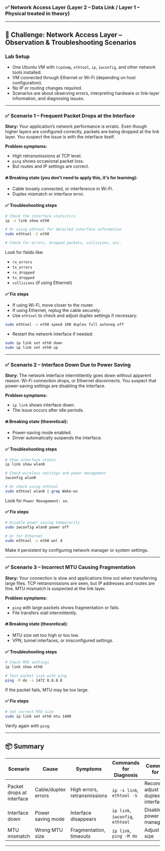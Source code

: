 ### ✅ **Network Access Layer (Layer 2 – Data Link / Layer 1 – Physical treated in theory)**

---

## 📘 **Challenge: Network Access Layer – Observation & Troubleshooting Scenarios**

### **Lab Setup**

* One Ubuntu VM with `tcpdump`, `ethtool`, `ip`, `iwconfig`, and other network tools installed.
* VM connected through Ethernet or Wi-Fi (depending on host configuration).
* No IP or routing changes required.
* Scenarios are about observing errors, interpreting hardware or link-layer information, and diagnosing issues.

---

### ✅ **Scenario 1 – Frequent Packet Drops at the Interface**

**Story:**
Your application’s network performance is erratic. Even though higher layers are configured correctly, packets are being dropped at the link layer. You suspect the issue is with the interface itself.

**Problem symptoms:**

* High retransmissions at TCP level.
* `ping` shows occasional packet loss.
* But routes and IP settings are correct.

#### 🔥 Breaking state (you don't need to apply this, it's for learning):

* Cable loosely connected, or interference in Wi-Fi.
* Duplex mismatch or interface error.

#### ✅ **Troubleshooting steps**

```bash
# Check the interface statistics
ip -s link show eth0

# Or using ethtool for detailed interface information
sudo ethtool -S eth0

# Check for errors, dropped packets, collisions, etc.
```

Look for fields like:

* `rx_errors`
* `tx_errors`
* `rx_dropped`
* `tx_dropped`
* `collisions` (if using Ethernet)

#### ✅ **Fix steps**

* If using Wi-Fi, move closer to the router.
* If using Ethernet, replug the cable securely.
* Use `ethtool` to check and adjust duplex settings if necessary:

```bash
sudo ethtool -s eth0 speed 100 duplex full autoneg off
```

* Restart the network interface if needed:

```bash
sudo ip link set eth0 down
sudo ip link set eth0 up
```

---

### ✅ **Scenario 2 – Interface Down Due to Power Saving**

**Story:**
The network interface intermittently goes down without apparent reason. Wi-Fi connection drops, or Ethernet disconnects. You suspect that power-saving settings are disabling the interface.

**Problem symptoms:**

* `ip link` shows interface down.
* The issue occurs after idle periods.

#### 🔥 Breaking state (theoretical):

* Power-saving mode enabled.
* Driver automatically suspends the interface.

#### ✅ **Troubleshooting steps**

```bash
# Show interface status
ip link show wlan0

# Check wireless settings and power management
iwconfig wlan0

# Or check using ethtool
sudo ethtool wlan0 | grep Wake-on
```

Look for `Power Management: on`.

#### ✅ **Fix steps**

```bash
# Disable power saving temporarily
sudo iwconfig wlan0 power off

# Or for Ethernet
sudo ethtool -s eth0 wol d
```

Make it persistent by configuring network manager or system settings.

---

### ✅ **Scenario 3 – Incorrect MTU Causing Fragmentation**

**Story:**
Your connection is slow and applications time out when transferring large files. TCP retransmissions are seen, but IP addresses and routes are fine. MTU mismatch is suspected at the link layer.

**Problem symptoms:**

* `ping` with large packets shows fragmentation or fails.
* File transfers stall intermittently.

#### 🔥 Breaking state (theoretical):

* MTU size set too high or too low.
* VPN, tunnel interfaces, or misconfigured settings.

#### ✅ **Troubleshooting steps**

```bash
# Check MTU settings
ip link show eth0

# Test packet size with ping
ping -M do -s 1472 8.8.8.8
```

If the packet fails, MTU may be too large.

#### ✅ **Fix steps**

```bash
# Set correct MTU size
sudo ip link set eth0 mtu 1400
```

Verify again with `ping`.

---

## 📦 Summary

| Scenario                  | Cause               | Symptoms                     | Commands for Diagnosis           | Commands for Fix                          |
| ------------------------- | ------------------- | ---------------------------- | -------------------------------- | ----------------------------------------- |
| Packet drops at interface | Cable/duplex errors | High errors, retransmissions | `ip -s link`, `ethtool -S`       | Reconnect, adjust duplex, reset interface |
| Interface down            | Power saving mode   | Interface disappears         | `ip link`, `iwconfig`, `ethtool` | Disable power management                  |
| MTU mismatch              | Wrong MTU size      | Fragmentation, timeouts      | `ip link`, `ping -M do`          | Adjust MTU size                           |

---
